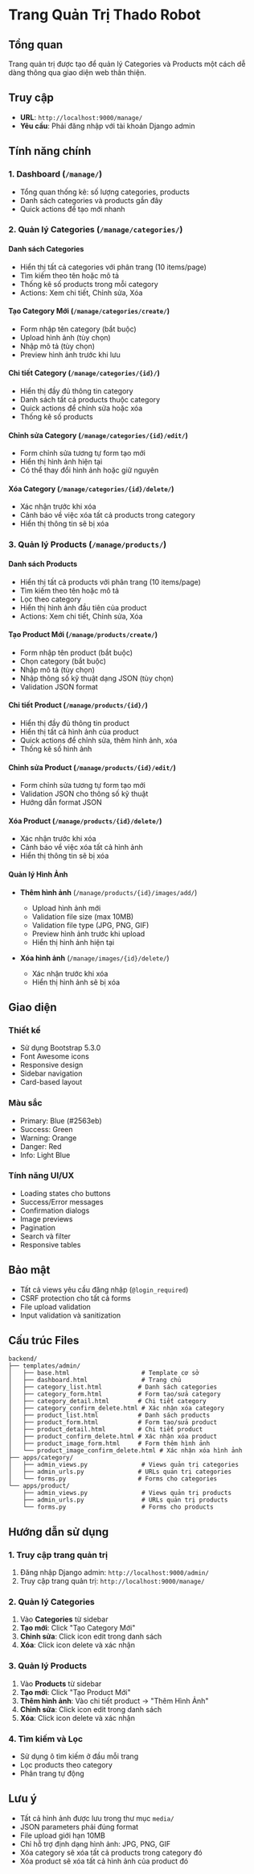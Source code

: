 # Trang Quản Trị Thado Robot

## Tổng quan

Trang quản trị được tạo để quản lý Categories và Products một cách dễ dàng thông qua giao diện web thân thiện.

## Truy cập

- **URL**: `http://localhost:9000/manage/`
- **Yêu cầu**: Phải đăng nhập với tài khoản Django admin

## Tính năng chính

### 1. Dashboard (`/manage/`)
- Tổng quan thống kê: số lượng categories, products
- Danh sách categories và products gần đây
- Quick actions để tạo mới nhanh

### 2. Quản lý Categories (`/manage/categories/`)

#### Danh sách Categories
- Hiển thị tất cả categories với phân trang (10 items/page)
- Tìm kiếm theo tên hoặc mô tả
- Thống kê số products trong mỗi category
- Actions: Xem chi tiết, Chỉnh sửa, Xóa

#### Tạo Category Mới (`/manage/categories/create/`)
- Form nhập tên category (bắt buộc)
- Upload hình ảnh (tùy chọn)
- Nhập mô tả (tùy chọn)
- Preview hình ảnh trước khi lưu

#### Chi tiết Category (`/manage/categories/{id}/`)
- Hiển thị đầy đủ thông tin category
- Danh sách tất cả products thuộc category
- Quick actions để chỉnh sửa hoặc xóa
- Thống kê số products

#### Chỉnh sửa Category (`/manage/categories/{id}/edit/`)
- Form chỉnh sửa tương tự form tạo mới
- Hiển thị hình ảnh hiện tại
- Có thể thay đổi hình ảnh hoặc giữ nguyên

#### Xóa Category (`/manage/categories/{id}/delete/`)
- Xác nhận trước khi xóa
- Cảnh báo về việc xóa tất cả products trong category
- Hiển thị thông tin sẽ bị xóa

### 3. Quản lý Products (`/manage/products/`)

#### Danh sách Products
- Hiển thị tất cả products với phân trang (10 items/page)
- Tìm kiếm theo tên hoặc mô tả
- Lọc theo category
- Hiển thị hình ảnh đầu tiên của product
- Actions: Xem chi tiết, Chỉnh sửa, Xóa

#### Tạo Product Mới (`/manage/products/create/`)
- Form nhập tên product (bắt buộc)
- Chọn category (bắt buộc)
- Nhập mô tả (tùy chọn)
- Nhập thông số kỹ thuật dạng JSON (tùy chọn)
- Validation JSON format

#### Chi tiết Product (`/manage/products/{id}/`)
- Hiển thị đầy đủ thông tin product
- Hiển thị tất cả hình ảnh của product
- Quick actions để chỉnh sửa, thêm hình ảnh, xóa
- Thống kê số hình ảnh

#### Chỉnh sửa Product (`/manage/products/{id}/edit/`)
- Form chỉnh sửa tương tự form tạo mới
- Validation JSON cho thông số kỹ thuật
- Hướng dẫn format JSON

#### Xóa Product (`/manage/products/{id}/delete/`)
- Xác nhận trước khi xóa
- Cảnh báo về việc xóa tất cả hình ảnh
- Hiển thị thông tin sẽ bị xóa

#### Quản lý Hình Ảnh
- **Thêm hình ảnh** (`/manage/products/{id}/images/add/`)
  - Upload hình ảnh mới
  - Validation file size (max 10MB)
  - Validation file type (JPG, PNG, GIF)
  - Preview hình ảnh trước khi upload
  - Hiển thị hình ảnh hiện tại

- **Xóa hình ảnh** (`/manage/images/{id}/delete/`)
  - Xác nhận trước khi xóa
  - Hiển thị hình ảnh sẽ bị xóa

## Giao diện

### Thiết kế
- Sử dụng Bootstrap 5.3.0
- Font Awesome icons
- Responsive design
- Sidebar navigation
- Card-based layout

### Màu sắc
- Primary: Blue (#2563eb)
- Success: Green
- Warning: Orange
- Danger: Red
- Info: Light Blue

### Tính năng UI/UX
- Loading states cho buttons
- Success/Error messages
- Confirmation dialogs
- Image previews
- Pagination
- Search và filter
- Responsive tables

## Bảo mật

- Tất cả views yêu cầu đăng nhập (`@login_required`)
- CSRF protection cho tất cả forms
- File upload validation
- Input validation và sanitization

## Cấu trúc Files

```
backend/
├── templates/admin/
│   ├── base.html                    # Template cơ sở
│   ├── dashboard.html               # Trang chủ
│   ├── category_list.html          # Danh sách categories
│   ├── category_form.html          # Form tạo/sửa category
│   ├── category_detail.html        # Chi tiết category
│   ├── category_confirm_delete.html # Xác nhận xóa category
│   ├── product_list.html           # Danh sách products
│   ├── product_form.html           # Form tạo/sửa product
│   ├── product_detail.html         # Chi tiết product
│   ├── product_confirm_delete.html # Xác nhận xóa product
│   ├── product_image_form.html     # Form thêm hình ảnh
│   └── product_image_confirm_delete.html # Xác nhận xóa hình ảnh
├── apps/category/
│   ├── admin_views.py               # Views quản trị categories
│   ├── admin_urls.py               # URLs quản trị categories
│   └── forms.py                    # Forms cho categories
└── apps/product/
    ├── admin_views.py               # Views quản trị products
    ├── admin_urls.py                # URLs quản trị products
    └── forms.py                     # Forms cho products
```

## Hướng dẫn sử dụng

### 1. Truy cập trang quản trị
1. Đăng nhập Django admin: `http://localhost:9000/admin/`
2. Truy cập trang quản trị: `http://localhost:9000/manage/`

### 2. Quản lý Categories
1. Vào **Categories** từ sidebar
2. **Tạo mới**: Click "Tạo Category Mới"
3. **Chỉnh sửa**: Click icon edit trong danh sách
4. **Xóa**: Click icon delete và xác nhận

### 3. Quản lý Products
1. Vào **Products** từ sidebar
2. **Tạo mới**: Click "Tạo Product Mới"
3. **Thêm hình ảnh**: Vào chi tiết product → "Thêm Hình Ảnh"
4. **Chỉnh sửa**: Click icon edit trong danh sách
5. **Xóa**: Click icon delete và xác nhận

### 4. Tìm kiếm và Lọc
- Sử dụng ô tìm kiếm ở đầu mỗi trang
- Lọc products theo category
- Phân trang tự động

## Lưu ý

- Tất cả hình ảnh được lưu trong thư mục `media/`
- JSON parameters phải đúng format
- File upload giới hạn 10MB
- Chỉ hỗ trợ định dạng hình ảnh: JPG, PNG, GIF
- Xóa category sẽ xóa tất cả products trong category đó
- Xóa product sẽ xóa tất cả hình ảnh của product đó
